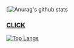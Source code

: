 
[![Anurag's github stats](https://github-readme-stats.vercel.app/api?username=Hyung1Jung&show_icons=true&theme=radical)
### [CLICK](https://together.kakao.com/)
[![Top Langs](https://github-readme-stats.vercel.app/api/top-langs/?username=Hyung1Jung&layout=compact&theme=radical)](https://github.com/anuraghazra/github-readme-stats)



<!--
**Hyung1Jung/Hyung1Jung** is a ✨ _special_ ✨ repository because its `README.md` (this file) appears on your GitHub profile.

Here are some ideas to get you started:

- 🔭 I’m currently working on ...
- 🌱 I’m currently learning ...
- 👯 I’m looking to collaborate on ...
- 🤔 I’m looking for help with ...
- 💬 Ask me about ...
- 📫 How to reach me: ...
- 😄 Pronouns: ...
- ⚡ Fun fact: ...
-->
